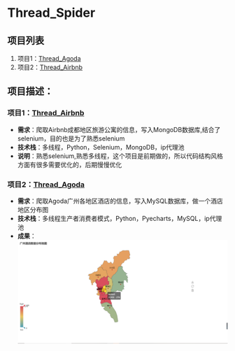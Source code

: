 # Thread_Spider
## 项目列表
1. 项目1：[Thread_Agoda](https://github.com/Mrrrrr10/Thread_Spider/tree/master/Thread_Agoda)
2. 项目2：[Thread_Airbnb](https://github.com/Mrrrrr10/Thread_Spider/tree/master/Thread_Airbnb)

## 项目描述：
### 项目1：[Thread_Airbnb](https://github.com/Mrrrrr10/Thread_Spider/tree/master/Thread_Airbnb)
* **需求**：爬取Airbnb成都地区旅游公寓的信息，写入MongoDB数据库,结合了selenium，目的也是为了熟悉selenium
* **技术栈**：多线程，Python，Selenium，MongoDB，ip代理池
* **说明**：熟悉selenium,熟悉多线程，这个项目是前期做的，所以代码结构风格方面有很多需要优化的，后期慢慢优化

### 项目2：[Thread_Agoda](https://github.com/Mrrrrr10/Thread_Spider/tree/master/Thread_Agoda)
* **需求**：爬取Agoda广州各地区酒店的信息，写入MySQL数据库，做一个酒店地区分布图
* **技术栈**：多线程生产者消费者模式，Python，Pyecharts，MySQL，ip代理池
* **成果**：![分布图](https://raw.githubusercontent.com/Mrrrrr10/Thread_Spider/master/Thread_Agoda/Agoda_html.png)

